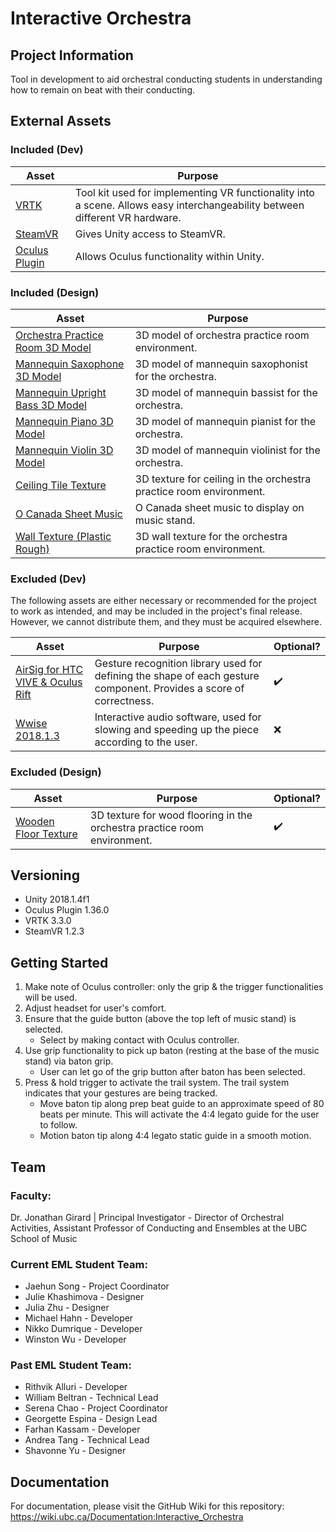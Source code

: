 # Interactive Orchestra
## Project Information
Tool in development to aid orchestral conducting students in understanding how to remain on beat with their conducting.

## External Assets

### Included (Dev)
| Asset | Purpose |
| ------ | ------ |
| [VRTK](https://github.com/ExtendRealityLtd/VRTK) | Tool kit used for implementing VR functionality into a scene. Allows easy interchangeability between different VR hardware. |
| [SteamVR](https://github.com/ValveSoftware/steamvr_unity_plugin) | Gives Unity access to SteamVR. | 
| [Oculus Plugin](https://assetstore.unity.com/packages/tools/integration/oculus-integration-82022) | Allows Oculus functionality within Unity. |

### Included (Design)
| Asset | Purpose |
| ------ | ------ |
| [Orchestra Practice Room 3D Model](https://3dwarehouse.sketchup.com/model/55a4e238148047373166bdf893060179/Orchestra-Room) | 3D model of orchestra practice room environment. |
| [Mannequin Saxophone 3D Model](https://3dwarehouse.sketchup.com/model/da256d509d2e99fd1e54f6541acaa659/Musician-Sax) | 3D model of mannequin saxophonist for the orchestra. |
| [Mannequin Upright Bass 3D Model](https://3dwarehouse.sketchup.com/model/a5aab341c771384c11a0817415275603/Musician-Upright-bass) | 3D model of mannequin bassist for the orchestra. |
| [Mannequin Piano 3D Model](https://3dwarehouse.sketchup.com/model/c04160534b7d1a7eda6d676ff8ea001c/Musician-Piano) | 3D model of mannequin pianist for the orchestra. |
| [Mannequin Violin 3D Model](https://3dwarehouse.sketchup.com/model/36b13c92d0d23f1433eddc4ad251356e/Musician-Violin) | 3D model of mannequin violinist for the orchestra. |
| [Ceiling Tile Texture](https://3dtextures.me/2019/01/29/ceiling-gypsum-001/) | 3D texture for ceiling in the orchestra practice room environment. |
| [O Canada Sheet Music](https://musescore.com/user/326626/scores/291086) | O Canada sheet music to display on music stand. |
| [Wall Texture (Plastic Rough)](https://3dtextures.me/2019/02/15/plaster-rough-001/) | 3D wall texture for the orchestra practice room environment. |


### Excluded (Dev)
The following assets are either necessary or recommended for the project to work as intended, and may be included in the project's final release. However, we cannot distribute them, and they must be acquired elsewhere.

| Asset | Purpose | Optional? |
| ------ | ------ | ------ |
| [AirSig for HTC VIVE & Oculus Rift](https://assetstore.unity.com/packages/tools/input-management/3d-motion-gesture-and-signature-recognition-for-oculus-rift-101504) | Gesture recognition library used for defining the shape of each gesture component. Provides a score of correctness. | :heavy_check_mark: |
| [Wwise 2018.1.3](https://www.audiokinetic.com/download/) | Interactive audio software, used for slowing and speeding up the piece according to the user. | :x: |

### Excluded (Design)

| Asset | Purpose | Optional? |
| ------ | ------ | ------ |
| [Wooden Floor Texture](https://meocloud.pt/link/71c6018b-da47-4c24-94e1-13d037b42461/Wood%20Floor_006_SD/) | 3D texture for wood flooring in the orchestra practice room environment. | :heavy_check_mark: |

## Versioning

- Unity 2018.1.4f1 
- Oculus Plugin 1.36.0
- VRTK 3.3.0
- SteamVR 1.2.3

## Getting Started

1. Make note of Oculus controller: only the grip & the trigger functionalities will be used.
2. Adjust headset for user's comfort.
3. Ensure that the guide button (above the top left of music stand) is selected.
    * Select by making contact with Oculus controller.
4. Use grip functionality to pick up baton (resting at the base of the music stand) via baton grip.
    * User can let go of the grip button after baton has been selected.
5. Press & hold trigger to activate the trail system. The trail system indicates that your gestures are being tracked.
    * Move baton tip along prep beat guide to an approximate speed of 80 beats per minute. This will activate the 4:4 legato guide for the user to follow.
    * Motion baton tip along 4:4 legato static guide in a smooth motion.

## Team

### Faculty:
Dr. Jonathan Girard | Principal Investigator - Director of Orchestral Activities, Assistant Professor of Conducting and Ensembles at the UBC School of Music

### Current EML Student Team:

- Jaehun Song - Project Coordinator
- Julie Khashimova - Designer
- Julia Zhu - Designer
- Michael Hahn - Developer
- Nikko Dumrique - Developer
- Winston Wu - Developer

### Past EML Student Team:
- Rithvik Alluri - Developer
- William Beltran - Technical Lead
- Serena Chao - Project Coordinator
- Georgette Espina - Design Lead
- Farhan Kassam - Developer
- Andrea Tang - Technical Lead
- Shavonne Yu - Designer 

## Documentation
For documentation, please visit the GitHub Wiki for this repository: 
https://wiki.ubc.ca/Documentation:Interactive_Orchestra
